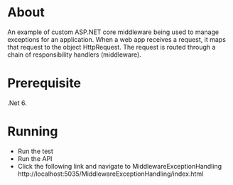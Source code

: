 # About

An example of custom ASP.NET core middleware being used to manage exceptions for an application. When a web app receives a request, it maps that request to the object HttpRequest. The request is routed through a chain of responsibility handlers (middleware).

# Prerequisite

.Net 6.

# Running

* Run the test
* Run the API
* Click the following link and navigate to MiddlewareExceptionHandling
http://localhost:5035/MiddlewareExceptionHandling/index.html
